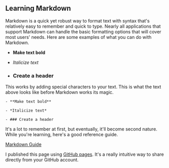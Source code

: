 ## Learning Markdown

Markdown is a quick yet robust way to format text with syntax that's relatively easy to remember and quick to type. Nearly all applications that support Markdown can handle the basic formatting options that will cover most users' needs. Here are some examples of what you can do with Markdown.

- **Make text bold**
- *Italicize text*
 
- ### Create a header
 

This works by adding special characters to your text. This is what the text above looks like before Markdown works its magic.

```
- **Make text bold**
 
- *Italicize text*
 
- ### Create a header
```

It's a lot to remember at first, but eventually, it'll become second nature. While you're learning, here's a good reference guide.

[Markdown Guide](https://www.markdownguide.org/basic-syntax/ "Overview of common Markdown syntax")

I published this page using [GitHub pages](https://pages.github.com). It's a really intuitive way to share directly from your GitHub account.
